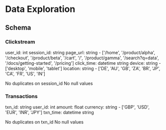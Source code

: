 # Data Exploration

## Schema

### Clickstream

user_id: int
session_id: string
page_url: string - ['/home', '/product/alpha', '/checkout', '/product/beta', '/cart',
       				'/', '/product/gamma', '/search?q=data', '/docs/getting-started',
       				'/pricing']
click_time: datetime string
device: string - ['desktop', 'mobile', 'tablet']
location: string - ['DE', 'AU', 'GB', 'ZA', 'BR', 'JP', 'CA', 'FR', 'US', 'IN']

No duplicates on session_id
No null values

### Transactions

txn_id: string
user_id: int
amount: float
currency: string - ['GBP', 'USD', 'EUR', 'INR', 'JPY']
txn_time: datetime string

No duplicates on txn_id
No null values